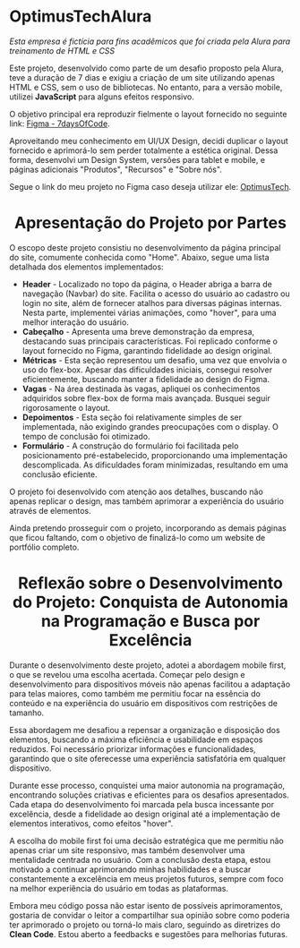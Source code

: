 # OptimusTechAlura

<i>Esta empresa é fictícia para fins acadêmicos que foi criada pela Alura para treinamento de HTML e CSS</i>

Este projeto, desenvolvido como parte de um desafio proposto pela Alura, teve a duração de 7 dias e exigiu a criação de um site utilizando apenas HTML e CSS, sem o uso de bibliotecas. No entanto, para a versão mobile, utilizei <strong>JavaScript</strong> para alguns efeitos responsivo.

O objetivo principal era reproduzir fielmente o layout fornecido no seguinte link: [Figma - 7daysOfCode](https://www.figma.com/file/mm3MLozvUDGhDRTxSLlGL5/7daysOfCode-HTML-CSS?type=design&node-id=0-9878&mode=design&t=Mk5PYOPrzmVEpy5D-0).

Aproveitando meu conhecimento em UI/UX Design, decidi duplicar o layout fornecido e aprimorá-lo sem perder totalmente a estética original. Dessa forma, desenvolvi um Design System, versões para tablet e mobile, e páginas adicionais "Produtos", "Recursos" e "Sobre nós".

Segue o link do meu projeto no Figma caso deseja utilizar ele: [OptimusTech](https://www.figma.com/file/MbFR1DfDoXD0CDykm6SCeJ/OptimusTech?type=design&node-id=82901%3A2&mode=design&t=MN753RXD50SMdPxY-1).

<h1 align="center"> Apresentação do Projeto por Partes </h1>

O escopo deste projeto consistiu no desenvolvimento da página principal do site, comumente conhecida como "Home". Abaixo, segue uma lista detalhada dos elementos implementados:

<ul>
    <li><strong>Header</strong> - Localizado no topo da página, o Header abriga a barra de navegação (Navbar) do site. Facilita o acesso do usuário ao cadastro ou login no site, além de fornecer atalhos para diversas páginas internas. Nesta parte, implementei várias animações, como "hover", para uma melhor interação do usuário. </li>
    <li><strong>Cabeçalho</strong> - Apresenta uma breve demonstração da empresa, destacando suas principais características. Foi replicado conforme o layout fornecido no Figma, garantindo fidelidade ao design original. </li>
    <li><strong>Métricas</strong> - Esta seção representou um desafio, uma vez que envolvia o uso do flex-box. Apesar das dificuldades iniciais, consegui resolver eficientemente, buscando manter a fidelidade ao design do Figma. </li>
    <li><strong>Vagas</strong> - Na área destinada às vagas, apliquei os conhecimentos adquiridos sobre flex-box de forma mais avançada. Busquei seguir rigorosamente o layout. </li>
    <li><strong>Depoimentos</strong> - Esta seção foi relativamente simples de ser implementada, não exigindo grandes preocupações com o display. O tempo de conclusão foi otimizado. </li>
    <li><strong>Formulário</strong> - A construção do formulário foi facilitada pelo posicionamento pré-estabelecido, proporcionando uma implementação descomplicada. As dificuldades foram minimizadas, resultando em uma conclusão eficiente. </li>
</ul>

O projeto foi desenvolvido com atenção aos detalhes, buscando não apenas replicar o design, mas também aprimorar a experiência do usuário através de elementos.

Ainda pretendo prosseguir com o projeto, incorporando as demais páginas que ficou faltando, com o objetivo de finalizá-lo como um website de portfólio completo.

<h1 align="center"> Reflexão sobre o Desenvolvimento do Projeto: Conquista de Autonomia na Programação e Busca por Excelência </h1>

Durante o desenvolvimento deste projeto, adotei a abordagem mobile first, o que se revelou uma escolha acertada. Começar pelo design e desenvolvimento para dispositivos móveis não apenas facilitou a adaptação para telas maiores, como também me permitiu focar na essência do conteúdo e na experiência do usuário em dispositivos com restrições de tamanho.

Essa abordagem me desafiou a repensar a organização e disposição dos elementos, buscando a máxima eficiência e usabilidade em espaços reduzidos. Foi necessário priorizar informações e funcionalidades, garantindo que o site oferecesse uma experiência satisfatória em qualquer dispositivo.

Durante esse processo, conquistei uma maior autonomia na programação, encontrando soluções criativas e eficientes para os desafios apresentados. Cada etapa do desenvolvimento foi marcada pela busca incessante por excelência, desde a fidelidade ao design original até a implementação de elementos interativos, como efeitos "hover".

A escolha do mobile first foi uma decisão estratégica que me permitiu não apenas criar um site responsivo, mas também desenvolver uma mentalidade centrada no usuário. Com a conclusão desta etapa, estou motivado a continuar aprimorando minhas habilidades e a buscar constantemente a excelência em meus projetos futuros, sempre com foco na melhor experiência do usuário em todas as plataformas.

Embora meu código possa não estar isento de possíveis aprimoramentos, gostaria de convidar o leitor a compartilhar sua opinião sobre como poderia ter aprimorado o projeto ou torná-lo mais claro, seguindo as diretrizes do <strong>Clean Code</strong>. Estou aberto a feedbacks e sugestões para melhorias futuras.